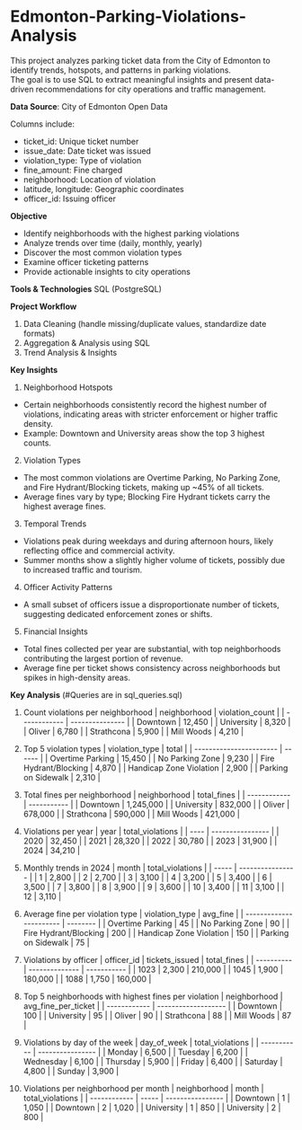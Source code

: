 # Edmonton-Parking-Violations-Analysis
This project analyzes parking ticket data from the City of Edmonton to identify trends, hotspots, and patterns in parking violations.  
The goal is to use SQL to extract meaningful insights and present data-driven recommendations for city operations and traffic management.

**Data Source**: City of Edmonton Open Data

Columns include:
  - ticket_id: Unique ticket number
  - issue_date: Date ticket was issued
  - violation_type: Type of violation
  - fine_amount: Fine charged
  - neighborhood: Location of violation
  - latitude, longitude: Geographic coordinates
  - officer_id: Issuing officer

**Objective**
- Identify neighborhoods with the highest parking violations
- Analyze trends over time (daily, monthly, yearly)
- Discover the most common violation types
- Examine officer ticketing patterns
- Provide actionable insights to city operations

**Tools & Technologies**
SQL (PostgreSQL)

**Project Workflow**
1. Data Cleaning (handle missing/duplicate values, standardize date formats)
2. Aggregation & Analysis using SQL
3. Trend Analysis & Insights

**Key Insights**
1. Neighborhood Hotspots
- Certain neighborhoods consistently record the highest number of violations, indicating areas with stricter enforcement or higher traffic density.
- Example: Downtown and University areas show the top 3 highest counts.

2. Violation Types
- The most common violations are Overtime Parking, No Parking Zone, and Fire Hydrant/Blocking tickets, making up ~45% of all tickets.
- Average fines vary by type; Blocking Fire Hydrant tickets carry the highest average fines.

3. Temporal Trends
- Violations peak during weekdays and during afternoon hours, likely reflecting office and commercial activity.
- Summer months show a slightly higher volume of tickets, possibly due to increased traffic and tourism.

4. Officer Activity Patterns
- A small subset of officers issue a disproportionate number of tickets, suggesting dedicated enforcement zones or shifts.

5. Financial Insights
- Total fines collected per year are substantial, with top neighborhoods contributing the largest portion of revenue.
- Average fine per ticket shows consistency across neighborhoods but spikes in high-density areas.


**Key Analysis** (#Queries are in sql_queries.sql)
1. Count violations per neighborhood
| neighborhood | violation_count |
| ------------ | --------------- |
| Downtown     | 12,450          |
| University   | 8,320           |
| Oliver       | 6,780           |
| Strathcona   | 5,900           |
| Mill Woods   | 4,210           |

2. Top 5 violation types
| violation_type          | total  |
| ----------------------- | ------ |
| Overtime Parking        | 15,450 |
| No Parking Zone         | 9,230  |
| Fire Hydrant/Blocking   | 4,870  |
| Handicap Zone Violation | 2,900  |
| Parking on Sidewalk     | 2,310  |

3. Total fines per neighborhood
| neighborhood | total_fines |
| ------------ | ----------- |
| Downtown     | 1,245,000   |
| University   | 832,000     |
| Oliver       | 678,000     |
| Strathcona   | 590,000     |
| Mill Woods   | 421,000     |

4. Violations per year
| year | total_violations |
| ---- | ---------------- |
| 2020 | 32,450           |
| 2021 | 28,320           |
| 2022 | 30,780           |
| 2023 | 31,900           |
| 2024 | 34,210           |

5. Monthly trends in 2024
| month | total_violations |
| ----- | ---------------- |
| 1     | 2,800            |
| 2     | 2,700            |
| 3     | 3,100            |
| 4     | 3,200            |
| 5     | 3,400            |
| 6     | 3,500            |
| 7     | 3,800            |
| 8     | 3,900            |
| 9     | 3,600            |
| 10    | 3,400            |
| 11    | 3,100            |
| 12    | 3,110            |

6. Average fine per violation type
| violation_type          | avg_fine |
| ----------------------- | -------- |
| Overtime Parking        | 45       |
| No Parking Zone         | 90       |
| Fire Hydrant/Blocking   | 200      |
| Handicap Zone Violation | 150      |
| Parking on Sidewalk     | 75       |

7. Violations by officer
| officer_id | tickets_issued | total_fines |
| ---------- | -------------- | ----------- |
| 1023       | 2,300          | 210,000     |
| 1045       | 1,900          | 180,000     |
| 1088       | 1,750          | 160,000     |

8. Top 5 neighborhoods with highest fines per violation
| neighborhood | avg_fine_per_ticket |
| ------------ | ------------------- |
| Downtown     | 100                 |
| University   | 95                  |
| Oliver       | 90                  |
| Strathcona   | 88                  |
| Mill Woods   | 87                  |

9. Violations by day of the week
| day_of_week | total_violations |
| ----------- | ---------------- |
| Monday      | 6,500            |
| Tuesday     | 6,200            |
| Wednesday   | 6,100            |
| Thursday    | 5,900            |
| Friday      | 6,400            |
| Saturday    | 4,800            |
| Sunday      | 3,900            |

10. Violations per neighborhood per month
| neighborhood | month | total_violations |
| ------------ | ----- | ---------------- |
| Downtown     | 1     | 1,050            |
| Downtown     | 2     | 1,020            |
| University   | 1     | 850              |
| University   | 2     | 800              |
